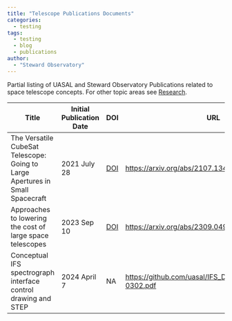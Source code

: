```yaml
---
title: "Telescope Publications Documents"
categories:
  - testing
tags:
  - testing
  - blog
  - publications
author:
  - "Steward Observatory"
---
```



Partial listing of UASAL and Steward Observatory Publications related to space telescope concepts. For other topic areas see [Research](Research.md).


| Title | Initial Publication Date | DOI | URL|
| --- | --- | --- | --- |
| The Versatile CubeSat Telescope: Going to Large Apertures in Small Spacecraft |2021 July 28| [DOI](https://doi.org/10.48550/arXiv.2107.13488) | https://arxiv.org/abs/2107.13488|
| Approaches to lowering the cost of large space telescopes |2023 Sep 10| [DOI](https://arxiv.org/abs/2309.04934) | https://arxiv.org/abs/2309.04934|
|Conceptual IFS spectrograph interface control drawing and STEP| 2024 April 7| NA| https://github.com/uasal/IFS_Docs/blob/u/main/INST-0302.pdf |
